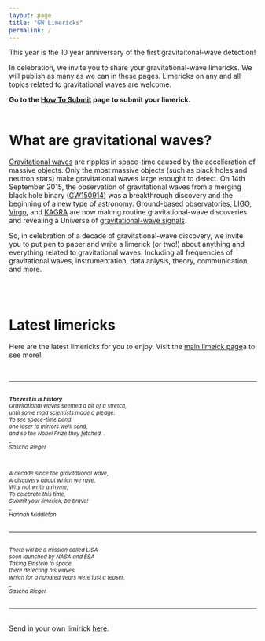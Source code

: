 ```yaml
---
layout: page
title: "GW Limericks"
permalink: /
---
```



<p>This year is the 10 year anniversary of the first gravitaitonal-wave detection!</p>

<p>In celebration, we invite you to share your gravitational-wave limericks. We will publish as many as we can in these pages. Limericks on any and all topics related to gravitational waves are welcome.</p>

<p><b>Go to the <a href="https://hannahm8.github.io/gwlimericks/how-to-submit">How To Submit</a> page to submit your limerick.</b>
<br>
<br>
  
<h1>What are gravitational waves?</h1>
<p><a href="https://ligo.org/gravitational-wave-science/">Gravitational waves</a> are ripples in space-time caused by the accelleration of massive objects. Only the most massive objects (such as black holes and neutron stars) make gravitational waves large enought to detect. On 14th September 2015, the observation of gravitational waves from a merging black hole binary (<a href="https://ligo.org/science-summaries/GW150914/">GW150914</a>) was a breakthrough discovery and the beginning of a new type of astronomy. Ground-based observatories, <a href="https://ligo.org/">LIGO</a>, <a href="https://www.ego-gw.it/">Virgo</a>, and <a href="https://gwcenter.icrr.u-tokyo.ac.jp/en/">KAGRA</a> are now making routine gravitational-wave discoveries and revealing a Universe of <a href="https://ligo.org/science-summaries/O3bCatalog/">gravitational-wave signals</a>.</p>

<p>
So, in celebration of a decade of gravitational-wave discovery, we invite you to put pen to paper and write a limerick (or two!) about anything and everything related to gravitational waves. Including all frequencies of gravitational waves, instrumentation, data anlysis, theory, communication, and more. 
</p>
<br>
<br>

<h1>Latest limericks</h1>

<p>Here are the latest limericks for you to enjoy. Visit the <a href='https://hannahm8.github.io/gwlimericks/limericks'>main limeick page</a>a to see more!<br></p>
<br>

<hr>

<p style="font-size:11px" style="color:#3A003A;"><br><i>
<b>The rest is is history </b><br>
Gravitational waves seemed a bit of a stretch,<br>
until some mad scientists made a pledge:<br>
To see space-time bend<br>
one laser to mirrors we'll send,<br>
and so the Nobel Prize they fetched. .<br>
_ <br>
Sascha Rieger<br></i>
<br>
</p>

<p style="font-size:11px" style="color:#3A003A;"><br><i>
A decade since the gravitational wave,<br>
A discovery about which we rave,<br> 
Why not write a rhyme,<br>
To celebrate this time,<br>
Submit your limerick, be brave!<br>
_ <br>
Hannah Middleton<br></i>
<br>
</p>

<hr>

<p style="font-size:11px" style="color:#3A003A;"><br><i>
There will be a mission called LISA<br>
soon launched by NASA and ESA<br>
Taking Einstein to space<br>
there detecting his waves<br>
which for a hundred years were just a teaser.<br>
_ <br>
Sascha Rieger<br></i>
<br>
</p>

<hr>


<p><br>Send in your own limirick <a href="https://hannahm8.github.io/gwlimericks/how-to-submit">here</a>. 


